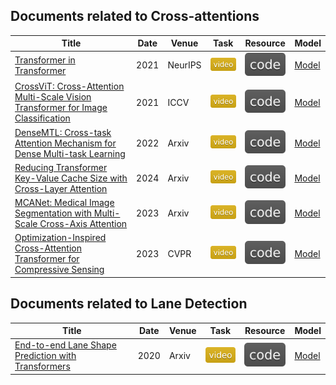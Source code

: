 ## Documents related to Cross-attentions
| Title | Date | Venue | Task | Resource | Model |
| --- | --- | --- | --- | --- | --- |
| [Transformer in Transformer](https://paperswithcode.com/paper/transformer-in-transformer) | 2021 | NeurIPS | ![](./assets/video.svg) | [![](./assets/code.svg)](https://github.com/huawei-noah/Efficient-AI-Backbones/tree/master/tnt_pytorch) | [Model](models/TNT.png) |
| [CrossViT: Cross-Attention Multi-Scale Vision Transformer for Image Classification](https://paperswithcode.com/paper/2103-14899) | 2021 | ICCV | ![](./assets/video.svg) | [![](./assets/code.svg)](https://github.com/IBM/CrossViT) | [Model](models/CrossViT.png) |
| [DenseMTL: Cross-task Attention Mechanism for Dense Multi-task Learning](https://paperswithcode.com/paper/cross-task-attention-mechanism-for-dense) | 2022 | Arxiv | ![](./assets/video.svg) | [![](./assets/code.svg)](https://github.com/astra-vision/densemtl) | [Model](models/DenseMTL.png) |
| [Reducing Transformer Key-Value Cache Size with Cross-Layer Attention](https://paperswithcode.com/paper/reducing-transformer-key-value-cache-size) | 2024 | Arxiv | ![](./assets/video.svg) | [![](./assets/code.svg)](https://github.com/whyNLP/LCKV) | [Model](models/LCKV.png) |
| [MCANet: Medical Image Segmentation with Multi-Scale Cross-Axis Attention](https://paperswithcode.com/paper/mcanet-medical-image-segmentation-with-multi) | 2023 | Arxiv | ![](./assets/video.svg) | [![](./assets/code.svg)](https://github.com/haoshao-nku/medical_seg) | [Model](models/MCANet.png) |
| [Optimization-Inspired Cross-Attention Transformer for Compressive Sensing](https://paperswithcode.com/paper/optimization-inspired-cross-attention) | 2023 | CVPR | ![](./assets/video.svg) | [![](./assets/code.svg)](https://github.com/songjiechong/octuf) | [Model](models/OCT.png) |

## Documents related to Lane Detection
| Title | Date | Venue | Task | Resource | Model |
| --- | --- | --- | --- | --- | --- |
| [End-to-end Lane Shape Prediction with Transformers](https://paperswithcode.com/paper/end-to-end-lane-shape-prediction-with) | 2020 | Arxiv | ![](./assets/video.svg) | [![](./assets/code.svg)](https://github.com/liuruijin17/LSTR) | [Model](models/LSTR.png) |
